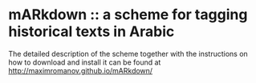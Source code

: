 # mARkdown :: a scheme for tagging historical texts in Arabic

The detailed description of the scheme together with the instructions on how to download and install it can be found at http://maximromanov.github.io/mARkdown/
